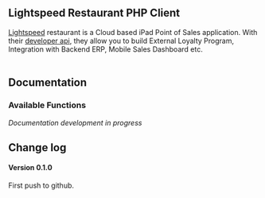 ## Lightspeed Restaurant PHP Client

[Lightspeed](http://lightspeedpos.com/) restaurant is a Cloud based iPad Point of Sales application. With their [developer api](http://www.lightspeedpos.com/onsite/developer-api/),
they allow you to build External Loyalty Program, Integration with Backend ERP, Mobile Sales Dashboard etc.<br><br>


## Documentation

### Available Functions
*Documentation development in progress*

## Change log
#### Version 0.1.0
First push to github.